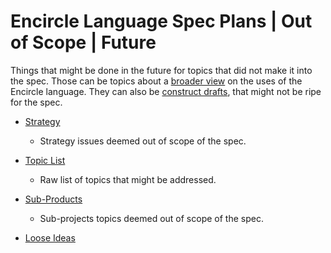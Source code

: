 Encircle Language Spec Plans | Out of Scope | Future
====================================================

Things that might be done in the future for topics that did not make it into the spec. Those can be topics about a [broader view](https://github.com/jjvanzon/Encircle-Language-Spec/tree/master/broader-view) on the uses of the Encircle language. They can also be [construct drafts](https://github.com/jjvanzon/Encircle-Language-Spec/tree/master/constructs-drafts), that might not be ripe for the spec.

- [Strategy](1.%20Strategy%20(Out%20of%20Scope).md)
    
    - Strategy issues deemed out of scope of the spec.

- [Topic List](2.%20Topic%20List%20(Out%20of%20Scope).md)

    - Raw list of topics that might be addressed.

- [Sub-Products](Sub-Projects)

    - Sub-projects topics deemed out of scope of the spec.

- [Loose Ideas](3.%20Loose%20Ideas%20(Out%20of%20Scope).md)